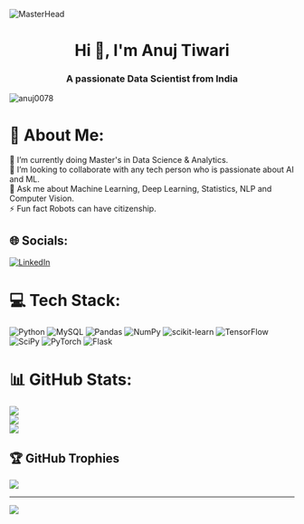 ![MasterHead](https://media.licdn.com/dms/image/C4D12AQESj72-s5gEKg/article-cover_image-shrink_720_1280/0/1626753867110?e=2147483647&v=beta&t=JOALVxWjySgR37iCdRMhNGmpCyYYDXlPdWk212JXdII)
<h1 align="center">Hi 👋, I'm Anuj Tiwari</h1>
<h3 align="center">A passionate Data Scientist from India</h3>
<p align="left"> <img src="https://komarev.com/ghpvc/?username=anuj0078&label=Profile%20views&color=0e75b6&style=flat" alt="anuj0078" /> </p>

# 💫 About Me:
🌱 I’m currently doing Master's in Data Science & Analytics.<br>🔭 I’m looking to collaborate with any tech person who is passionate about AI and ML.<br>💬 Ask me about Machine Learning, Deep Learning, Statistics, NLP and Computer Vision.<br>⚡ Fun fact Robots can have citizenship.


## 🌐 Socials:
[![LinkedIn](https://img.shields.io/badge/LinkedIn-%230077B5.svg?logo=linkedin&logoColor=white)](https://linkedin.com/in/anuj-tiwari-03b762220) 

# 💻 Tech Stack:
![Python](https://img.shields.io/badge/python-3670A0?style=for-the-badge&logo=python&logoColor=ffdd54) ![MySQL](https://img.shields.io/badge/mysql-%2300f.svg?style=for-the-badge&logo=mysql&logoColor=white) ![Pandas](https://img.shields.io/badge/pandas-%23150458.svg?style=for-the-badge&logo=pandas&logoColor=white) ![NumPy](https://img.shields.io/badge/numpy-%23013243.svg?style=for-the-badge&logo=numpy&logoColor=white) ![scikit-learn](https://img.shields.io/badge/scikit--learn-%23F7931E.svg?style=for-the-badge&logo=scikit-learn&logoColor=white) ![TensorFlow](https://img.shields.io/badge/TensorFlow-%23FF6F00.svg?style=for-the-badge&logo=TensorFlow&logoColor=white) ![SciPy](https://img.shields.io/badge/SciPy-%230C55A5.svg?style=for-the-badge&logo=scipy&logoColor=%white) ![PyTorch](https://img.shields.io/badge/PyTorch-%23EE4C2C.svg?style=for-the-badge&logo=PyTorch&logoColor=white) ![Flask](https://img.shields.io/badge/flask-%23000.svg?style=for-the-badge&logo=flask&logoColor=white)
# 📊 GitHub Stats:
![](https://github-readme-stats.vercel.app/api?username=anuj0078&theme=radical&hide_border=false&include_all_commits=false&count_private=false)<br/>
![](https://github-readme-streak-stats.herokuapp.com/?user=anuj0078&theme=radical&hide_border=false)<br/>
![](https://github-readme-stats.vercel.app/api/top-langs/?username=anuj0078&theme=radical&hide_border=false&include_all_commits=false&count_private=false&layout=compact)

## 🏆 GitHub Trophies
![](https://github-profile-trophy.vercel.app/?username=anuj0078&theme=radical&no-frame=false&no-bg=true&margin-w=4)

---
[![](https://visitcount.itsvg.in/api?id=anuj0078&icon=0&color=0)](https://visitcount.itsvg.in)

<!-- Proudly created with GPRM ( https://gprm.itsvg.in ) -->
